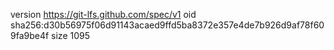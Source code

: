 version https://git-lfs.github.com/spec/v1
oid sha256:d30b56975f06d91143acaed9ffd5ba8372e357e4de7b926d9af78f609fa9be4f
size 1095
